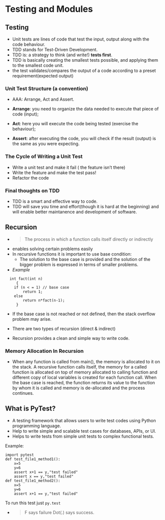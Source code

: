 # Testing and Modules

## Testing

- Unit tests are lines of code that test the input, output along with the code behaviour.
- TDD stands for Test-Driven Development.
- TDD is: a strategy to think (and write!) __tests first__.
- TDD is basically creating the smallest tests possible, and applying them to the smallest code unit.
- the test validates/compares the output of a code according to a preset requirement(expected output)

### Unit Test Structure (a convention)

- AAA: Arrange, Act and Assert.

- __Arrange__: you need to organize the data needed to execute that piece of code (input);

- __Act__: here you will execute the code being tested (exercise the behaviour);
- __Assert__: after executing the code, you will check if the result (output) is the same as you were expecting.

### The Cycle of Writing a Unit Test

- Write a unit test and make it fail ( the feature isn’t there)
- Write the feature and make the test pass!
- Refactor the code

### Final thoughts on TDD

- TDD is a smart and effective way to code.
- TDD will save you time and effort(though it is hard at the beginning) and will enable better maintanence and development of software.

## Recursion

- > The process in which a function calls itself directly or indirectly
- enables solving certain problems easily
- In recursive functions it is important to use base condition:
  - The solution to the base case is provided and the solution of the bigger problem is expressed in terms of smaller problems.
- _Example_

```
  int fact(int n)
     {
    if (n < = 1) // base case
        return 1;
    else
        return n*fact(n-1);
     }
```

- If the base case is not reached or not defined, then the stack overflow    problem may arise.

- There are two types of recursion (direct & indirect)
- Recursion provides a clean and simple way to write code.

### Memory Allocation In Recursion

- When any function is called from main(), the memory is allocated to it on the stack. A recursive function calls itself, the memory for a called function is allocated on top of memory allocated to calling function and different copy of local variables is created for each function call. When the base case is reached, the function returns its value to the function by whom it is called and memory is de-allocated and the process continues.

## What is PyTest?

- A testing framework that allows users to write test codes using Python programming language.
- Help to write simple and scalable test cases for databases, APIs, or UI.
- Helps to write tests from simple unit tests to complex functional tests.

Example:

```
import pytest
def test_file1_method1():
	x=5
	y=6
	assert x+1 == y,"test failed"
	assert x == y,"test failed"
def test_file1_method2():
	x=5
	y=6
	assert x+1 == y,"test failed" 
```
To run this test just `py.test`

- > F says failure
Dot(.) says success.

